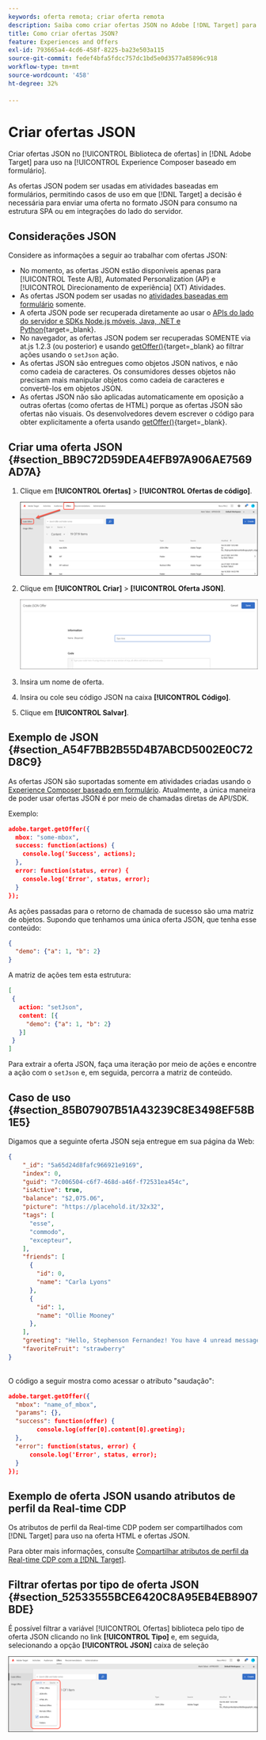 ```yaml
---
keywords: oferta remota; criar oferta remota
description: Saiba como criar ofertas JSON no Adobe [!DNL Target] para uso no Experience Composer baseado em formulário.
title: Como criar ofertas JSON?
feature: Experiences and Offers
exl-id: 793665a4-4cd6-458f-8225-ba23e503a115
source-git-commit: fedef4bfa5fdcc757dc1bd5e0d3577a85896c918
workflow-type: tm+mt
source-wordcount: '458'
ht-degree: 32%

---
```


# Criar ofertas JSON

Criar ofertas JSON no [!UICONTROL Biblioteca de ofertas] in [!DNL Adobe Target] para uso na [!UICONTROL Experience Composer baseado em formulário].

As ofertas JSON podem ser usadas em atividades baseadas em formulários, permitindo casos de uso em que [!DNL Target] a decisão é necessária para enviar uma oferta no formato JSON para consumo na estrutura SPA ou em integrações do lado do servidor.

## Considerações JSON

Considere as informações a seguir ao trabalhar com ofertas JSON:

* No momento, as ofertas JSON estão disponíveis apenas para [!UICONTROL Teste A/B], Automated Personalization (AP) e [!UICONTROL Direcionamento de experiência] (XT) Atividades.
* As ofertas JSON podem ser usadas no [atividades baseadas em formulário](/help/main/c-experiences/form-experience-composer.md) somente.
* A oferta JSON pode ser recuperada diretamente ao usar o [APIs do lado do servidor e SDKs Node.js móveis, Java, .NET e Python](https://experienceleague.adobe.com/docs/target-dev/developer/server-side/server-side-overview.html){target=_blank}.
* No navegador, as ofertas JSON podem ser recuperadas SOMENTE via at.js 1.2.3 (ou posterior) e usando [getOffer()](https://experienceleague.adobe.com/docs/target-dev/developer/client-side/at-js-implementation/functions-overview/adobe-target-getoffer.html){target=_blank} ao filtrar ações usando o `setJson` ação.
* As ofertas JSON são entregues como objetos JSON nativos, e não como cadeia de caracteres. Os consumidores desses objetos não precisam mais manipular objetos como cadeia de caracteres e convertê-los em objetos JSON.
* As ofertas JSON não são aplicadas automaticamente em oposição a outras ofertas (como ofertas de HTML) porque as ofertas JSON são ofertas não visuais. Os desenvolvedores devem escrever o código para obter explicitamente a oferta usando  [getOffer()](https://experienceleague.adobe.com/docs/target-dev/developer/client-side/at-js-implementation/functions-overview/adobe-target-getoffer.html){target=_blank}.

## Criar uma oferta JSON {#section_BB9C72D59DEA4EFB97A906AE7569AD7A}

1. Clique em **[!UICONTROL Ofertas]** > **[!UICONTROL Ofertas de código]**.

   ![Ofertas > guia Ofertas de código](/help/main/c-experiences/c-manage-content/assets/code-offers-tab.png)

1. Clique em **[!UICONTROL Criar]** > **[!UICONTROL Oferta JSON]**.

   ![imagem offer-json](assets/offer-json.png)

1. Insira um nome de oferta.
1. Insira ou cole seu código JSON na caixa **[!UICONTROL Código]**.
1. Clique em **[!UICONTROL Salvar]**.

## Exemplo de JSON {#section_A54F7BB2B55D4B7ABCD5002E0C72D8C9}

As ofertas JSON são suportadas somente em atividades criadas usando o [Experience Composer baseado em formulário](/help/main/c-experiences/form-experience-composer.md). Atualmente, a única maneira de poder usar ofertas JSON é por meio de chamadas diretas de API/SDK.

Exemplo:

```json
adobe.target.getOffer({ 
  mbox: "some-mbox", 
  success: function(actions) { 
    console.log('Success', actions); 
  }, 
  error: function(status, error) { 
    console.log('Error', status, error); 
  } 
});
```

As ações passadas para o retorno de chamada de sucesso são uma matriz de objetos. Supondo que tenhamos uma única oferta JSON, que tenha esse conteúdo:

```json
{ 
  "demo": {"a": 1, "b": 2} 
}
```

A matriz de ações tem esta estrutura:

```json
[ 
 { 
   action: "setJson", 
   content: [{ 
     "demo": {"a": 1, "b": 2} 
   }] 
 }  
]
```

Para extrair a oferta JSON, faça uma iteração por meio de ações e encontre a ação com o `setJson` e, em seguida, percorra a matriz de conteúdo.

## Caso de uso {#section_85B07907B51A43239C8E3498EF58B1E5}

Digamos que a seguinte oferta JSON seja entregue em sua página da Web:

```json
{ 
    "_id": "5a65d24d8fafc966921e9169", 
    "index": 0, 
    "guid": "7c006504-c6f7-468d-a46f-f72531ea454c", 
    "isActive": true, 
    "balance": "$2,075.06", 
    "picture": "https://placehold.it/32x32", 
    "tags": [ 
      "esse", 
      "commodo", 
      "excepteur", 
    ], 
    "friends": [ 
      { 
        "id": 0, 
        "name": "Carla Lyons" 
      }, 
      { 
        "id": 1, 
        "name": "Ollie Mooney" 
      }, 
    ], 
    "greeting": "Hello, Stephenson Fernandez! You have 4 unread messages.", 
    "favoriteFruit": "strawberry" 
} 
  
```

O código a seguir mostra como acessar o atributo &quot;saudação&quot;:

```json
adobe.target.getOffer({   
  "mbox": "name_of_mbox", 
  "params": {}, 
  "success": function(offer) {           
        console.log(offer[0].content[0].greeting); 
  },   
  "error": function(status, error) {           
      console.log('Error', status, error); 
  } 
});
```

## Exemplo de oferta JSON usando atributos de perfil da Real-time CDP

Os atributos de perfil da Real-time CDP podem ser compartilhados com [!DNL Target] para uso na oferta HTML e ofertas JSON.

Para obter mais informações, consulte [Compartilhar atributos de perfil da Real-time CDP com a [!DNL Target]](/help/main/c-integrating-target-with-mac/integrating-with-rtcdp.md#rtcdp-profile-attributes).

## Filtrar ofertas por tipo de oferta JSON {#section_52533555BCE6420C8A95EB4EB8907BDE}

É possível filtrar a variável [!UICONTROL Ofertas] biblioteca pelo tipo de oferta JSON clicando no link **[!UICONTROL Tipo]** e, em seguida, selecionando a opção **[!UICONTROL JSON]** caixa de seleção

![imagem offer-json-filter](assets/offer-json-filter.png)
